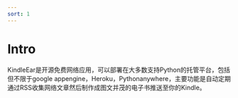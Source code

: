 ```yaml
---
sort: 1
---
```

# Intro

KindleEar是开源免费网络应用，可以部署在大多数支持Python的托管平台，包括但不限于google appengine，Heroku，Pythonanywhere，主要功能是自动定期通过RSS收集网络文章然后制作成图文并茂的电子书推送至你的Kindle。

